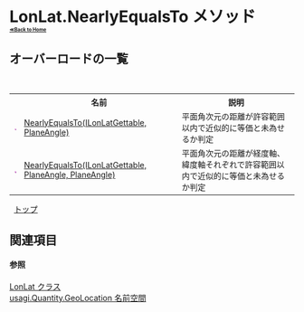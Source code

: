 # LonLat.NearlyEqualsTo メソッド <div style="font-size:30%"><a href="https://github.com/usagi/usagi.cs/blob/master/docs/Home.md">≪Back to Home</a></div> 


## オーバーロードの一覧
&nbsp;<table><tr><th></th><th>名前</th><th>説明</th></tr><tr><td>![Public メソッド](media/pubmethod.gif "Public メソッド")</td><td><a href="M_usagi_Quantity_GeoLocation_LonLat_NearlyEqualsTo.md">NearlyEqualsTo(ILonLatGettable, PlaneAngle)</a></td><td>
平面角次元の距離が許容範囲以内で近似的に等価と未為せるか判定</td></tr><tr><td>![Public メソッド](media/pubmethod.gif "Public メソッド")</td><td><a href="M_usagi_Quantity_GeoLocation_LonLat_NearlyEqualsTo_1.md">NearlyEqualsTo(ILonLatGettable, PlaneAngle, PlaneAngle)</a></td><td>
平面角次元の距離が経度軸、緯度軸それぞれで許容範囲以内で近似的に等価と未為せるか判定</td></tr></table>&nbsp;
<a href="#lonlat.nearlyequalsto-メソッド">トップ</a>

## 関連項目


#### 参照
<a href="T_usagi_Quantity_GeoLocation_LonLat.md">LonLat クラス</a><br /><a href="N_usagi_Quantity_GeoLocation.md">usagi.Quantity.GeoLocation 名前空間</a><br />
